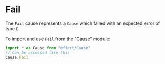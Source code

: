 # Fail

The `Fail` cause represents a `Cause` which failed with an expected error of
type `E`.

To import and use `Fail` from the "Cause" module:

```ts
import * as Cause from "effect/Cause"
// Can be accessed like this
Cause.Fail
```
